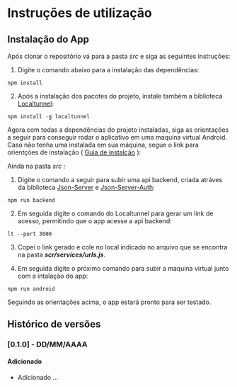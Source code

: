 # Instruções de utilização

## Instalação do App

Após clonar o repositório vá para a pasta *src* e siga as seguintes instruções:

1. Digite o comando abaixo para a instalação das dependências: 
````
npm install
````
2. Após a instalação dos pacotes do projeto, instale também a biblioteca [Localtunnel](https://theboroer.github.io/localtunnel-www/):
````
npm install -g localtunnel
````

Agora com todas a dependências do projeto instaladas, siga as orientações a seguir para conseguir rodar o aplicativo em uma maquina virtual Android. Caso não tenha uma instalada em sua máquina, segue o link para orientções de instalação ( [Guia de instalção](https://reactnative.dev/docs/environment-setup) ):

Ainda na pasta *src* :

1. Digite o comando a seguir para subir uma api backend, criada atráves da biblioteca [Json-Server](https://github.com/typicode/json-server/tree/v0) e [Json-Server-Auth](https://github.com/jeremyben/json-server-auth#readme):
`````
npm run backend
`````
2. Em seguida digite o comando do Localtunnel para gerar um link de acesso, permitindo que o app acesse a api backend:
`````
lt --port 3000
`````
3. Copei o link gerado e cole no local indicado no arquivo que se encontra na pasta ***scr/services/urls.js***.

4. Em seguida digite o próximo comando para subir a maquina virtual junto com a intalação do app:
````
npm run android
````

Seguindo as orientações acima, o app estará pronto para ser testado.

## Histórico de versões

### [0.1.0] - DD/MM/AAAA
#### Adicionado
- Adicionado ...